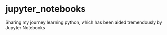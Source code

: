 # jupyter_notebooks

Sharing my journey learning python, which has been aided tremendously by Jupyter Notebooks

